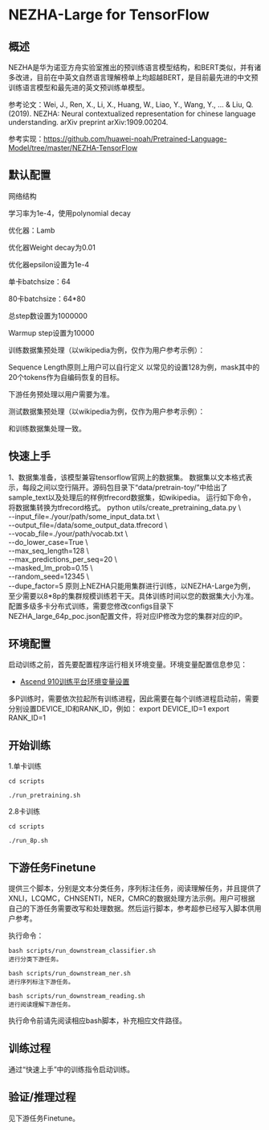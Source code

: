 # NEZHA-Large for TensorFlow

## 概述

NEZHA是华为诺亚方舟实验室推出的预训练语言模型结构，和BERT类似，并有诸多改进，目前在中英文自然语言理解榜单上均超越BERT，是目前最先进的中文预训练语言模型和最先进的英文预训练单模型。

参考论文：Wei, J., Ren, X., Li, X., Huang, W., Liao, Y., Wang, Y., ... & Liu, Q. (2019). NEZHA: Neural contextualized representation for chinese language understanding. arXiv preprint arXiv:1909.00204.

参考实现：https://github.com/huawei-noah/Pretrained-Language-Model/tree/master/NEZHA-TensorFlow

## 默认配置
网络结构

学习率为1e-4，使用polynomial decay

优化器：Lamb

优化器Weight decay为0.01

优化器epsilon设置为1e-4

单卡batchsize：64

80卡batchsize：64*80

总step数设置为1000000

Warmup step设置为10000

训练数据集预处理（以wikipedia为例，仅作为用户参考示例）：

Sequence Length原则上用户可以自行定义
以常见的设置128为例，mask其中的20个tokens作为自编码恢复的目标。

下游任务预处理以用户需要为准。

测试数据集预处理（以wikipedia为例，仅作为用户参考示例）：

和训练数据集处理一致。

## 快速上手

1、数据集准备，该模型兼容tensorflow官网上的数据集。
数据集以文本格式表示，每段之间以空行隔开。源码包目录下“data/pretrain-toy/”中给出了sample_text以及处理后的样例tfrecord数据集，如wikipedia。
运行如下命令，将数据集转换为tfrecord格式。
python utils/create_pretraining_data.py \   
  --input_file=./your/path/some_input_data.txt \   
  --output_file=/data/some_output_data.tfrecord \   
  --vocab_file=./your/path/vocab.txt \   
  --do_lower_case=True \   
  --max_seq_length=128 \   
  --max_predictions_per_seq=20 \   
  --masked_lm_prob=0.15 \   
  --random_seed=12345 \   
  --dupe_factor=5
原则上NEZHA只能用集群进行训练，以NEZHA-Large为例，至少需要以8*8p的集群规模训练若干天。具体训练时间以您的数据集大小为准。配置多级多卡分布式训练，需要您修改configs目录下NEZHA_large_64p_poc.json配置文件，将对应IP修改为您的集群对应的IP。

## 环境配置

启动训练之前，首先要配置程序运行相关环境变量。环境变量配置信息参见：

- [Ascend 910训练平台环境变量设置](https://gitee.com/ascend/modelzoo/wikis/Ascend%20910%E8%AE%AD%E7%BB%83%E5%B9%B3%E5%8F%B0%E7%8E%AF%E5%A2%83%E5%8F%98%E9%87%8F%E8%AE%BE%E7%BD%AE?sort_id=3148819)

多P训练时，需要依次拉起所有训练进程，因此需要在每个训练进程启动前，需要分别设置DEVICE_ID和RANK_ID，例如：
export DEVICE_ID=1
export RANK_ID=1

## 开始训练

1.单卡训练
```
cd scripts

./run_pretraining.sh
```
2.8卡训练
```
cd scripts

./run_8p.sh
```

## 下游任务Finetune
提供三个脚本，分别是文本分类任务，序列标注任务，阅读理解任务，并且提供了XNLI，LCQMC，CHNSENTI，NER，CMRC的数据处理方法示例。用户可根据自己的下游任务需要改写和处理数据。然后运行脚本，参考超参已经写入脚本供用户参考。

执行命令：
```
bash scripts/run_downstream_classifier.sh
进行分类下游任务。

bash scripts/run_downstream_ner.sh
进行序列标注下游任务。

bash scripts/run_downstream_reading.sh
进行阅读理解下游任务。
```
执行命令前请先阅读相应bash脚本，补充相应文件路径。


## 训练过程

通过“快速上手”中的训练指令启动训练。

## 验证/推理过程

见下游任务Finetune。